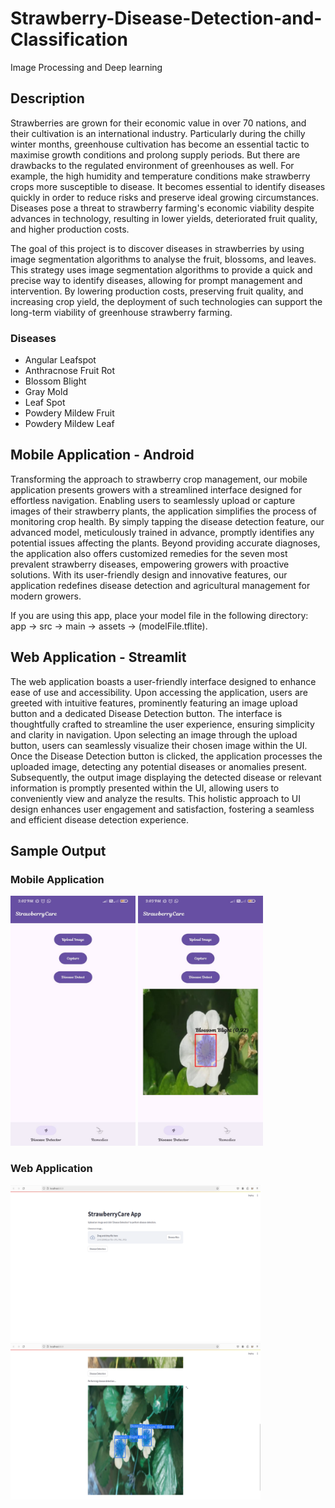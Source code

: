 # Strawberry-Disease-Detection-and-Classification
Image Processing and Deep learning

## Description
Strawberries are grown for their economic value in over 70 nations, and their cultivation is an international industry. Particularly during the chilly winter months, greenhouse cultivation has become an essential tactic to maximise growth conditions and prolong supply periods. But there are drawbacks to the regulated environment of greenhouses as well. For example, the high humidity and temperature conditions make strawberry crops more susceptible to disease. It becomes essential to identify diseases quickly in order to reduce risks and preserve ideal growing circumstances. Diseases pose a threat to strawberry farming's economic viability despite advances in technology, resulting in lower yields, deteriorated fruit quality, and higher production costs.

The goal of this project is to discover diseases in strawberries by using image segmentation algorithms to analyse the fruit, blossoms, and leaves. This strategy uses image segmentation algorithms to provide a quick and precise way to identify diseases, allowing for prompt management and intervention. By lowering production costs, preserving fruit quality, and increasing crop yield, the deployment of such technologies can support the long-term viability of greenhouse strawberry farming.
### Diseases

- Angular Leafspot
- Anthracnose Fruit Rot
- Blossom Blight
- Gray Mold
- Leaf Spot
- Powdery Mildew Fruit
- Powdery Mildew Leaf

## Mobile Application - Android
Transforming the approach to strawberry crop management, our mobile application presents growers with a streamlined interface designed for effortless navigation. Enabling users to seamlessly upload or capture images of their strawberry plants, the application simplifies the process of monitoring crop health. By simply tapping the disease detection feature, our advanced model, meticulously trained in advance, promptly identifies any potential issues affecting the plants. Beyond providing accurate diagnoses, the application also offers customized remedies for the seven most prevalent strawberry diseases, empowering growers with proactive solutions. With its user-friendly design and innovative features, our application redefines disease detection and agricultural management for modern growers.

If you are using this app, place your model file in the following directory:
app → src → main → assets → (modelFile.tflite).

## Web Application - Streamlit
The web application boasts a user-friendly interface designed to enhance ease of use and accessibility. Upon accessing the application, users are greeted with intuitive features, prominently featuring an image upload button and a dedicated Disease Detection button. The interface is thoughtfully crafted to streamline the user experience, ensuring simplicity and clarity in navigation. Upon selecting an image through the upload button, users can seamlessly visualize their chosen image within the UI. Once the Disease Detection button is clicked, the application processes the uploaded image, detecting any potential diseases or anomalies present. Subsequently, the output image displaying the detected disease or relevant information is promptly presented within the UI, allowing users to conveniently view and analyze the results. This holistic approach to UI design enhances user engagement and satisfaction, fostering a seamless and efficient disease detection experience.

## Sample Output
### Mobile Application
<img src="https://github.com/Anandkrishna017/Strawberry-Disease-Detection-and-Classification/blob/main/images/Mobile_Home.jpeg" alt="Mobile Application Home Page" width="200" height="400"> <img src="https://github.com/Anandkrishna017/Strawberry-Disease-Detection-and-Classification/blob/main/images/Mobile_DiseaseDetected.jpeg" alt="Mobile Application Main Page" width="200" height="400">

### Web Application
<img src="https://github.com/Anandkrishna017/Strawberry-Disease-Detection-and-Classification/blob/main/images/Web_Home.png" alt="Web Application Home Page" width="400" height="250"> <img src="https://github.com/Anandkrishna017/Strawberry-Disease-Detection-and-Classification/blob/main/images/Web_DiseaseDetected.png" alt="Web Application Main Page" width="400" height="250">
